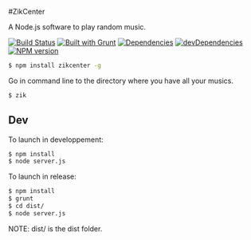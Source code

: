 #ZikCenter

A Node.js software to play random music.

[![Build Status](https://travis-ci.org/cedced19/ZikCenter.svg)](https://travis-ci.org/cedced19/ZikCenter)
[![Built with Grunt](https://cdn.gruntjs.com/builtwith.png)](http://gruntjs.com/)
[![Dependencies](https://david-dm.org/cedced19/ZikCenter.png)](https://david-dm.org/cedced19/ZikCenter)
[![devDependencies](https://david-dm.org/cedced19/ZikCenter/dev-status.png)](https://david-dm.org/cedced19/ZikCenter#info=devDependencies)
[![NPM version](https://badge.fury.io/js/zikcenter.svg)](http://badge.fury.io/js/zikcenter)

```bash
$ npm install zikcenter -g
```

Go in command line to the directory where you have all your musics.

```bash
$ zik
```

## Dev

To launch in developpement:

```bash
$ npm install
$ node server.js
```

To launch in release:

```bash
$ npm install
$ grunt
$ cd dist/
$ node server.js
```

NOTE: dist/ is the dist folder.